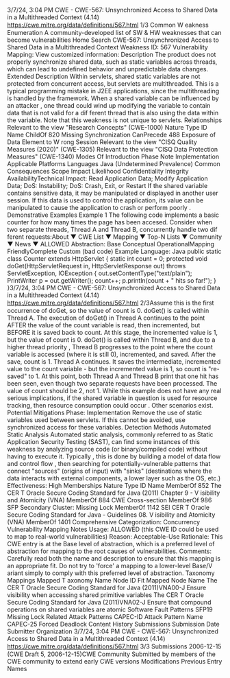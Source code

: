 3/7/24, 3:04 PM CWE - CWE-567: Unsynchronized Access to Shared Data in a Multithreaded Context (4.14)
https://cwe.mitre.org/data/deﬁnitions/567.html 1/3
Common W eakness Enumeration
A community-developed list of SW & HW weaknesses that can become
vulnerabilities
Home Search
CWE-567: Unsynchronized Access to Shared Data in a Multithreaded Context
Weakness ID: 567
Vulnerability Mapping: 
View customized information:
 Description
The product does not properly synchronize shared data, such as static variables across threads, which can lead to undefined
behavior and unpredictable data changes.
 Extended Description
Within servlets, shared static variables are not protected from concurrent access, but servlets are multithreaded. This is a typical
programming mistake in J2EE applications, since the multithreading is handled by the framework. When a shared variable can be
influenced by an attacker , one thread could wind up modifying the variable to contain data that is not valid for a dif ferent thread that is
also using the data within the variable.
Note that this weakness is not unique to servlets.
 Relationships
 Relevant to the view "Research Concepts" (CWE-1000)
Nature Type ID Name
ChildOf 820 Missing Synchronization
CanPrecede 488 Exposure of Data Element to W rong Session
 Relevant to the view "CISQ Quality Measures (2020)" (CWE-1305)
 Relevant to the view "CISQ Data Protection Measures" (CWE-1340)
 Modes Of Introduction
Phase Note
Implementation
 Applicable Platforms
Languages
Java (Undetermined Prevalence)
 Common Consequences
Scope Impact Likelihood
Confidentiality
Integrity
AvailabilityTechnical Impact: Read Application Data; Modify Application Data; DoS: Instability; DoS: Crash, Exit, or Restart
If the shared variable contains sensitive data, it may be manipulated or displayed in another user
session. If this data is used to control the application, its value can be manipulated to cause the
application to crash or perform poorly .
 Demonstrative Examples
Example 1
The following code implements a basic counter for how many times the page has been accesed.
Consider when two separate threads, Thread A and Thread B, concurrently handle two dif ferent requests:About ▼ CWE List ▼ Mapping ▼ Top-N Lists ▼ Community ▼ News ▼
ALLOWED
Abstraction: Base
Conceptual OperationalMapping
FriendlyComplete Custom
(bad code) Example Language: Java 
public static class Counter extends HttpServlet {
static int count = 0;
protected void doGet(HttpServletRequest in, HttpServletResponse out)
throws ServletException, IOException {
out.setContentType("text/plain");
PrintWriter p = out.getWriter();
count++;
p.println(count + " hits so far!");
}
}3/7/24, 3:04 PM CWE - CWE-567: Unsynchronized Access to Shared Data in a Multithreaded Context (4.14)
https://cwe.mitre.org/data/deﬁnitions/567.html 2/3Assume this is the first occurrence of doGet, so the value of count is 0.
doGet() is called within Thread A.
The execution of doGet() in Thread A continues to the point AFTER the value of the count variable is read, then incremented,
but BEFORE it is saved back to count. At this stage, the incremented value is 1, but the value of count is 0.
doGet() is called within Thread B, and due to a higher thread priority , Thread B progresses to the point where the count
variable is accessed (where it is still 0), incremented, and saved. After the save, count is 1.
Thread A continues. It saves the intermediate, incremented value to the count variable - but the incremented value is 1, so
count is "re-saved" to 1.
At this point, both Thread A and Thread B print that one hit has been seen, even though two separate requests have been processed.
The value of count should be 2, not 1.
While this example does not have any real serious implications, if the shared variable in question is used for resource tracking, then
resource consumption could occur . Other scenarios exist.
 Potential Mitigations
Phase: Implementation
Remove the use of static variables used between servlets. If this cannot be avoided, use synchronized access for these
variables.
 Detection Methods
Automated Static Analysis
Automated static analysis, commonly referred to as Static Application Security Testing (SAST), can find some instances of this
weakness by analyzing source code (or binary/compiled code) without having to execute it. Typically , this is done by building a
model of data flow and control flow , then searching for potentially-vulnerable patterns that connect "sources" (origins of input)
with "sinks" (destinations where the data interacts with external components, a lower layer such as the OS, etc.)
Effectiveness: High
 Memberships
Nature Type ID Name
MemberOf 852 The CER T Oracle Secure Coding Standard for Java (2011) Chapter 9 - V isibility and Atomicity
(VNA)
MemberOf 884 CWE Cross-section
MemberOf 986 SFP Secondary Cluster: Missing Lock
MemberOf 1142 SEI CER T Oracle Secure Coding Standard for Java - Guidelines 08. V isibility and Atomicity
(VNA)
MemberOf 1401 Comprehensive Categorization: Concurrency
 Vulnerability Mapping Notes
Usage: ALLOWED (this CWE ID could be used to map to real-world vulnerabilities)
Reason: Acceptable-Use
Rationale:
This CWE entry is at the Base level of abstraction, which is a preferred level of abstraction for mapping to the root causes of
vulnerabilities.
Comments:
Carefully read both the name and description to ensure that this mapping is an appropriate fit. Do not try to 'force' a mapping to a
lower-level Base/V ariant simply to comply with this preferred level of abstraction.
 Taxonomy Mappings
Mapped T axonomy Name Node ID Fit Mapped Node Name
The CER T Oracle Secure
Coding Standard for Java
(2011)VNA00-J Ensure visibility when accessing shared primitive variables
The CER T Oracle Secure
Coding Standard for Java
(2011)VNA02-J Ensure that compound operations on shared variables are atomic
Software Fault Patterns SFP19 Missing Lock
 Related Attack Patterns
CAPEC-ID Attack Pattern Name
CAPEC-25 Forced Deadlock
 Content History
 Submissions
Submission Date Submitter Organization
3/7/24, 3:04 PM CWE - CWE-567: Unsynchronized Access to Shared Data in a Multithreaded Context (4.14)
https://cwe.mitre.org/data/deﬁnitions/567.html 3/3
 Submissions
2006-12-15
(CWE Draft 5, 2006-12-15)CWE Community
Submitted by members of the CWE community to extend early CWE versions
 Modifications
 Previous Entry Names